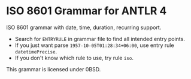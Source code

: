 # ISO 8601 Grammar for ANTLR 4

ISO 8601 grammar with date, time, duration, recurring support.

- Search for `ENTRYRULE` in grammar file to find all intended entry points.
- If you just want parse `1957-10-05T01:28:34+06:00`, use entry rule `datetimePrecise`.
- If you don't know which rule to use, try rule `iso`.

This grammar is licensed under 0BSD.
